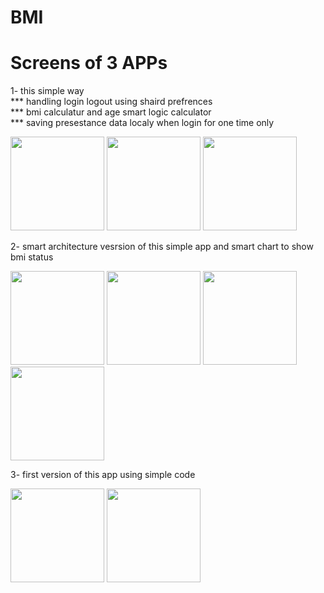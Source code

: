 # BMI
# Screens of 3 APPs 
1- this simple way <br>
                   *** handling login logout using shaird prefrences <br>
                   *** bmi calculatur and age smart logic calculator <br>
                   *** saving presestance data localy when login for one time only <br>
  
<p align="left" >
  <img src="https://user-images.githubusercontent.com/95125518/179889408-fc6e04ae-85b9-4b6e-9ee2-33ce6232c5ef.png" width=150 hight=200/>
<img src="https://user-images.githubusercontent.com/95125518/179889367-cc5159bd-da5a-4580-b738-09b245095713.png" width=150 hight=200/>
<img src="https://user-images.githubusercontent.com/95125518/179889391-0fadb837-9e63-48f4-a974-3f6f39e2144f.png" width=150 hight=200/>

</p>


2-  smart architecture vesrsion of this simple app and smart chart to show bmi status
<p align="left" >
  <img src="https://user-images.githubusercontent.com/95125518/179888142-8bd048b0-12a4-44a0-b4d9-a6d68c5ba708.png" width=150 hight=200/>

<img src="https://user-images.githubusercontent.com/95125518/179888150-eb7e7286-c2f7-40fa-ae23-0c28a589b566.png" width=150 hight=200/>
  
<img src="https://user-images.githubusercontent.com/95125518/179888167-ac3a2fae-c2d9-4b15-8716-f6f476280457.png" width=150 hight=200/>
<img src="https://user-images.githubusercontent.com/95125518/179888177-f5a88aa4-e841-4ee6-b8d4-c5ba15d071a3.png" width=150 hight=200/>
</p>


3- first version of this app using simple code 
<p align="left" >
  <img src="https://user-images.githubusercontent.com/95125518/179888123-0a50ffa8-d98e-4a49-9bdc-7b4344717f2d.png" width=150 hight=200/>
<img src="https://user-images.githubusercontent.com/95125518/179888128-a86a5768-4dbf-405d-9f7e-baf2d358866a.png" width=150 hight=200/>
  </p>
